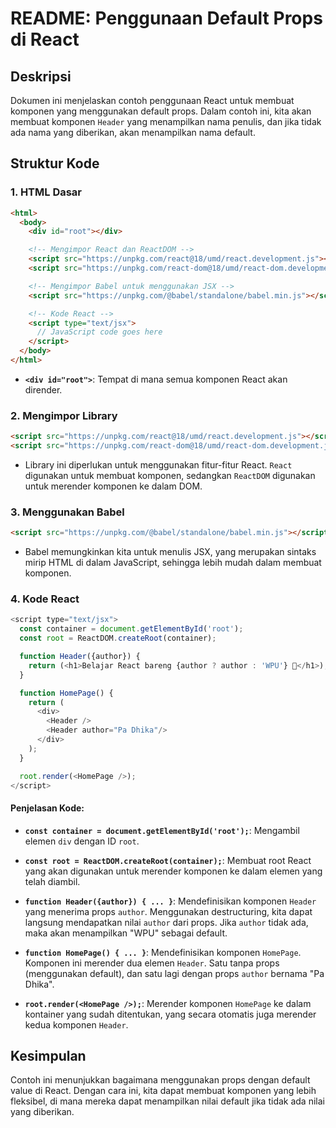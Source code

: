 # README: Penggunaan Default Props di React

## Deskripsi

Dokumen ini menjelaskan contoh penggunaan React untuk membuat komponen yang menggunakan default props. Dalam contoh ini, kita akan membuat komponen `Header` yang menampilkan nama penulis, dan jika tidak ada nama yang diberikan, akan menampilkan nama default.

## Struktur Kode

### 1. HTML Dasar

```html
<html>
  <body>
    <div id="root"></div>

    <!-- Mengimpor React dan ReactDOM -->
    <script src="https://unpkg.com/react@18/umd/react.development.js"></script>
    <script src="https://unpkg.com/react-dom@18/umd/react-dom.development.js"></script>

    <!-- Mengimpor Babel untuk menggunakan JSX -->
    <script src="https://unpkg.com/@babel/standalone/babel.min.js"></script>

    <!-- Kode React -->
    <script type="text/jsx">
      // JavaScript code goes here
    </script>
  </body>
</html>
```

- **`<div id="root">`**: Tempat di mana semua komponen React akan dirender.

### 2. Mengimpor Library

```html
<script src="https://unpkg.com/react@18/umd/react.development.js"></script>
<script src="https://unpkg.com/react-dom@18/umd/react-dom.development.js"></script>
```

- Library ini diperlukan untuk menggunakan fitur-fitur React. `React` digunakan untuk membuat komponen, sedangkan `ReactDOM` digunakan untuk merender komponen ke dalam DOM.

### 3. Menggunakan Babel

```html
<script src="https://unpkg.com/@babel/standalone/babel.min.js"></script>
```

- Babel memungkinkan kita untuk menulis JSX, yang merupakan sintaks mirip HTML di dalam JavaScript, sehingga lebih mudah dalam membuat komponen.

### 4. Kode React

```javascript
<script type="text/jsx">
  const container = document.getElementById('root');
  const root = ReactDOM.createRoot(container);

  function Header({author}) {
    return (<h1>Belajar React bareng {author ? author : 'WPU'} 🚀</h1>);
  }

  function HomePage() {
    return (
      <div>
        <Header />
        <Header author="Pa Dhika"/>
      </div>
    );
  }

  root.render(<HomePage />);
</script>
```

#### Penjelasan Kode:

- **`const container = document.getElementById('root');`**: Mengambil elemen `div` dengan ID `root`.

- **`const root = ReactDOM.createRoot(container);`**: Membuat root React yang akan digunakan untuk merender komponen ke dalam elemen yang telah diambil.

- **`function Header({author}) { ... }`**: Mendefinisikan komponen `Header` yang menerima props `author`. Menggunakan destructuring, kita dapat langsung mendapatkan nilai `author` dari props. Jika `author` tidak ada, maka akan menampilkan "WPU" sebagai default.

- **`function HomePage() { ... }`**: Mendefinisikan komponen `HomePage`. Komponen ini merender dua elemen `Header`. Satu tanpa props (menggunakan default), dan satu lagi dengan props `author` bernama "Pa Dhika".

- **`root.render(<HomePage />);`**: Merender komponen `HomePage` ke dalam kontainer yang sudah ditentukan, yang secara otomatis juga merender kedua komponen `Header`.

## Kesimpulan

Contoh ini menunjukkan bagaimana menggunakan props dengan default value di React. Dengan cara ini, kita dapat membuat komponen yang lebih fleksibel, di mana mereka dapat menampilkan nilai default jika tidak ada nilai yang diberikan.
